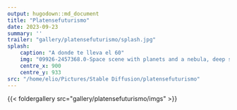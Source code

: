 ```yaml
---
output: hugodown::md_document
title: "Platensefuturismo"
date: 2023-09-23
summary: ''
trailer: "gallery/platensefuturismo/splash.jpg"
splash:
    caption: "A donde te lleva el 60"
    img: "09926-2457368.0-Space scene with planets and a nebula, deep space, a spaceship city bus with passengers, rusted, old, in deep space, retrofuturifinal-2560x1664.jpg"
    centre_x: 900
    centre_y: 933
src: "/home/elio/Pictures/Stable Diffusion/platensefuturismo"
---
```


{{< foldergallery src="gallery/platensefuturismo/imgs" >}}

